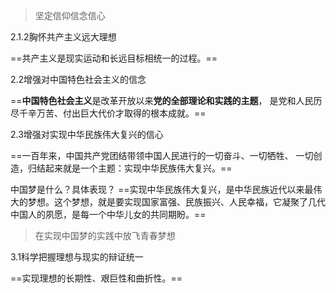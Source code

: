 >坚定信仰信念信心

2.1.2胸怀共产主义远大理想

==共产主义是现实运动和长远目标相统一的过程。==

2.2增强对中国特色社会主义的信念

==**中国特色社会主义**是改革开放以来**党的全部理论和实践的主题**， 是党和人民历尽千辛万苦、付出巨大代价才取得的根本成就。==

2.3增强对实现中华民族伟大复兴的信心

==一百年来，中国共产党团结带领中国人民进行的一切奋斗、一切牺牲、 一切创造，归结起来就是一个主题：实现中华民族伟大复兴。==

中国梦是什么？具体表现？
==实现中华民族伟大复兴，是中华民族近代以来最伟大的梦想。这个梦想，就是要实现国家富强、民族振兴、人民幸福，它凝聚了几代中国人的夙愿，是每一个中华儿女的共同期盼。==

>在实现中国梦的实践中放飞青春梦想

3.1科学把握理想与现实的辩证统一

==实现理想的长期性、艰巨性和曲折性。==



